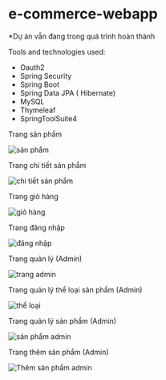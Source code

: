 # e-commerce-webapp

*Dự án vẫn đang trong quá trình hoàn thành

Tools and technologies used:
- Oauth2
- Spring Security
- Spring Boot
- Spring Data JPA ( Hibernate)
- MySQL
- Thymeleaf
- SpringToolSuite4

Trang sản phẩm

![sản phẩm](https://user-images.githubusercontent.com/88927961/186323641-98d13a87-9a95-4f6c-96e1-69e4056f16a5.png)

Trang chi tiết sản phẩm

![chi tiết sản phẩm](https://user-images.githubusercontent.com/88927961/186324442-8503e284-32d6-4827-9586-d2e46d0c86ce.png)

Trang giỏ hàng

![giỏ hàng](https://user-images.githubusercontent.com/88927961/186324537-f835af18-1953-4379-b02e-5b535e8d1f20.png)

Trang đăng nhập

![đăng nhập](https://user-images.githubusercontent.com/88927961/186323925-53cbaad1-5cbe-483a-ae1e-017933fef960.png)

Trang quản lý (Admin)

![trang admin](https://user-images.githubusercontent.com/88927961/186323996-e4f715df-b352-4d0c-9a1d-4902bab1b967.png)

Trang quản lý thể loại sản phẩm (Admin)

![thể loại](https://user-images.githubusercontent.com/88927961/186323694-b23a908b-16fb-4fa4-8ead-155d2b1b7c4a.png)
 
 Trang quản lý sản phẩm (Admin)
 
 ![sản phẩm admin](https://user-images.githubusercontent.com/88927961/186324138-f3fb16b0-d1d1-49a8-8995-5fec6231d2ba.png)

Trang thêm sản phẩm (Admin)

![Thêm sản phẩm admin](https://user-images.githubusercontent.com/88927961/186324172-621968b5-3b12-4e1b-9124-0bf3ae661c4c.png)

